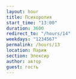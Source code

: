 ```yaml
---
layout: hour
title: Психоролия
start_time: "13:00"
duration: 3600
redirect_to: "/hours/14"
weekdays: "1234567"
permalink: /hours/13
location: Париж
section: Элексир
author: автор
guest: гость  
---
```

